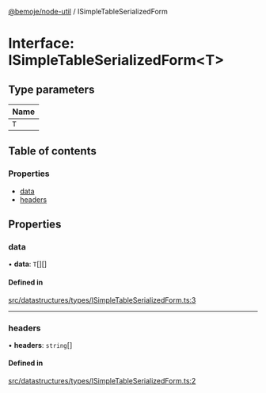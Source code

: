 [@bemoje/node-util](/docs/index.md) / ISimpleTableSerializedForm

# Interface: ISimpleTableSerializedForm<T\>

## Type parameters

| Name |
| :------ |
| `T` |

## Table of contents

### Properties

- [data](/docs/interfaces/ISimpleTableSerializedForm.md#data)
- [headers](/docs/interfaces/ISimpleTableSerializedForm.md#headers)

## Properties

### data

• **data**: `T`[][]

#### Defined in

[src/datastructures/types/ISimpleTableSerializedForm.ts:3](https://github.com/bemoje/bemoje-node-util/blob/3683199/src/datastructures/types/ISimpleTableSerializedForm.ts#L3)

___

### headers

• **headers**: `string`[]

#### Defined in

[src/datastructures/types/ISimpleTableSerializedForm.ts:2](https://github.com/bemoje/bemoje-node-util/blob/3683199/src/datastructures/types/ISimpleTableSerializedForm.ts#L2)
